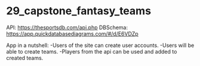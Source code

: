 # 29_capstone_fantasy_teams

API: https://thesportsdb.com/api.php
DBSchema: https://app.quickdatabasediagrams.com/#/d/E6VDZp

App in a nutshell: 
-Users of the site can create user accounts.
-Users will be able to create teams.
-Players from the api can be used and added to created teams.